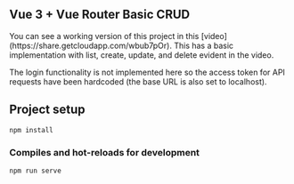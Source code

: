 ## Vue 3 + Vue Router Basic CRUD
<p>You can see a working version of this project in this [video](https://share.getcloudapp.com/wbub7pOr). This has a basic implementation with list, create, update, and delete evident in the video.</p>

<p>The login functionality is not implemented here so the access token for API requests have been hardcoded (the base URL is also set to localhost).</p>

## Project setup
```
npm install
```

### Compiles and hot-reloads for development
```
npm run serve
```
